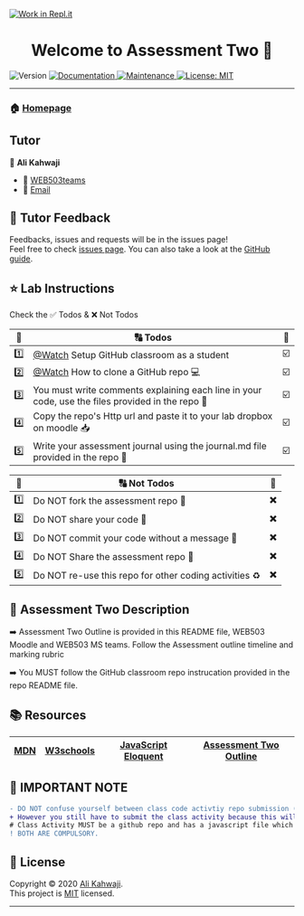 [![Work in Repl.it](https://classroom.github.com/assets/work-in-replit-14baed9a392b3a25080506f3b7b6d57f295ec2978f6f33ec97e36a161684cbe9.svg)](https://classroom.github.com/online_ide?assignment_repo_id=3136266&assignment_repo_type=AssignmentRepo)
<h1 align="center">Welcome to Assessment Two 👋</h1>
<p>
  <img alt="Version" src="https://img.shields.io/badge/version-1.0.0-blue.svg?cacheSeconds=2592000" />
  <a href="https://github.com/alikahwaji/Lab-template#readme" target="_blank">
    <img alt="Documentation" src="https://img.shields.io/badge/documentation-yes-brightgreen.svg" />
  </a>
  <a href="https://github.com/alikahwaji/Lab-template/graphs/commit-activity" target="_blank">
    <img alt="Maintenance" src="https://img.shields.io/badge/Maintained%3F-yes-green.svg" />
  </a>
  <a href="https://github.com/alikahwaji/Lab-template/blob/master/LICENSE" target="_blank">
    <img alt="License: MIT" src="https://img.shields.io/github/license/alikahwaji/lab-template" />
  </a>
</p>

***

### 🏠 [Homepage](https://github.com/alikahwaji/Lab-template#readme)

## Tutor

👤 **Ali Kahwaji**

* :school: [WEB503teams](https://teams.microsoft.com/l/team/19%3a1b496be02a4249c2acd41097f307dfcf%40thread.tacv2/conversations?groupId=3b29c958-d7ed-4381-9f29-d55afcdc54b0&tenantId=d270022d-f990-4b41-9ce0-468f043eef4f)
* :e-mail: [Email](Ali.Kahwaji@nmit.ac.nz)


## 🤝 Tutor Feedback

Feedbacks, issues and requests will be in the issues page!<br />Feel free to check [issues page](https://github.com/alikahwaji/Lab-template/issues). You can also take a look at the [GitHub guide](https://guides.github.com/).

## ⭐️ Lab Instructions 

Check the :white_check_mark: Todos & :x: Not Todos 

|:1234:|:capital_abcd: Todos|:passport_control:|
|:-:|---|---|
|:one:|[@Watch](https://www.youtube.com/watch?v=fRLZIUxva5Q) Setup GitHub classroom as a student|:ballot_box_with_check:|
|:two:|[@Watch](https://www.youtube.com/watch?v=yXT1ElMEkW8) How to clone a GitHub repo :computer:|:ballot_box_with_check:|
|:three:|You must write comments explaining each line in your code, use the files provided in the repo :flashlight:|:ballot_box_with_check:|
|:four:|Copy the repo's Http url and paste it to your lab dropbox on moodle :inbox_tray:|:ballot_box_with_check:|
|:five:|Write your assessment journal using the journal.md file provided in the repo :pencil:|:ballot_box_with_check:|

|:1234:|:capital_abcd: Not Todos|:passport_control:|
|:-:|---|---|
|:one:|Do NOT fork the assessment repo :trident:|:heavy_multiplication_x:|
|:two:|Do NOT share your code :lock_with_ink_pen:|:heavy_multiplication_x:|
|:three:|Do NOT commit your code without a message :incoming_envelope:|:heavy_multiplication_x:|
|:four:|Do NOT Share the assessment repo :closed_lock_with_key:|:heavy_multiplication_x:|
|:five:|Do NOT re-use this repo for other coding activities :recycle:|:heavy_multiplication_x:|

## :page_facing_up: Assessment Two Description

:arrow_right: Assessment Two Outline is provided in this README file, WEB503 Moodle and WEB503 MS teams. Follow the Assessment 
              outline timeline and marking rubric


:arrow_right: You MUST follow the GitHub classroom repo instrucation provided in the repo README file.

## :books: Resources 

|[MDN](https://developer.mozilla.org/en-US/docs/Web/JavaScript)|[W3schools](https://www.w3schools.com/js/default.asp)|[JavaScript Eloquent](https://eloquentjavascript.net/)|[Assessment Two Outline](https://drive.google.com/file/d/1l2n9NaDzorFODIohpzhuHg0fs1hSnwrg/view?usp=sharing)|
|---|---|---|---|



## :loudspeaker: IMPORTANT NOTE
```diff
- DO NOT confuse yourself between class code activtiy repo submission (which is not marked) and Assessment repo submission (which is marked!). 
+ However you still have to submit the class activity because this will show your commitmant in class. The Assessment submission is your homework. 
# Class Activity MUST be a github repo and has a javascript file which will be your playground for your learning, it does not need to have a journal.
! BOTH ARE COMPULSORY. 
```

## 📝 License

Copyright © 2020 [Ali Kahwaji](https://github.com/alikahwaji).<br />
This project is [MIT](https://github.com/alikahwaji/Lab-template/blob/master/LICENSE) licensed.

***
